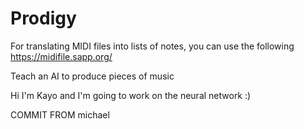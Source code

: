 # Prodigy 
For translating MIDI files into lists of notes, you can use the following
https://midifile.sapp.org/

Teach an AI to produce pieces of music

Hi I'm Kayo and I'm going to work on the neural network :)

COMMIT FROM michael

